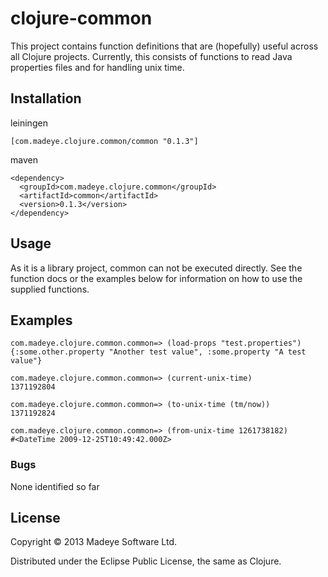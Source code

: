 # clojure-common

This project contains function definitions that are (hopefully) useful across all Clojure projects.  Currently, this consists of functions to read Java properties files and for handling unix time.

## Installation

leiningen

    [com.madeye.clojure.common/common "0.1.3"]

maven

    <dependency>
      <groupId>com.madeye.clojure.common</groupId>
      <artifactId>common</artifactId>
      <version>0.1.3</version>
    </dependency>

## Usage

As it is a library project, common can not be executed directly. See the function docs or the examples below for information on how to use the supplied functions.

## Examples

    com.madeye.clojure.common.common=> (load-props "test.properties")
    {:some.other.property "Another test value", :some.property "A test value"}

    com.madeye.clojure.common.common=> (current-unix-time)
    1371192804

    com.madeye.clojure.common.common=> (to-unix-time (tm/now))
    1371192824

    com.madeye.clojure.common.common=> (from-unix-time 1261738182)
    #<DateTime 2009-12-25T10:49:42.000Z>

### Bugs

None identified so far

## License

Copyright © 2013 Madeye Software Ltd.

Distributed under the Eclipse Public License, the same as Clojure.
